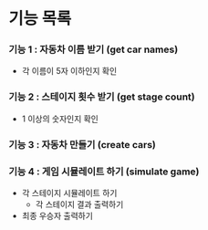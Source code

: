 # 기능 목록

### 기능 1 : 자동차 이름 받기 (get car names)
- 각 이름이 5자 이하인지 확인

### 기능 2 : 스테이지 횟수 받기 (get stage count)
- 1 이상의 숫자인지 확인

### 기능 3 : 자동차 만들기 (create cars)

### 기능 4 : 게임 시뮬레이트 하기 (simulate game)
- 각 스테이지 시뮬레이트 하기
  -  각 스테이지 결과 출력하기 
- 최종 우승자 출력하기

